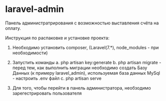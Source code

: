 # laravel-admin
Панель администратрирования с возможностью выставления счёта на оплату.

Инструкция по распаковке и установке проекта:
1. Необходимо установить composer, (Laravel(7.*), node_modules - при необходимости)

2. Запустить команды 
	a. php artisan key:generate
	b. php artisan migrate
		- перед тем, как выполнить миграции необходимо создать Базу Данных (к примеру laravel_admin), используемая база данных MySql 
		- настроить .env файл
	c. php artisan serve

3. Для того, чтобы перейти в панель администратора, необзодимо зарегестрировать пользователя